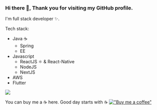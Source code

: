 ### Hi there 👋, Thank you for visiting my GitHub profile.

I'm full stack developer ✨.

Tech stack:

- Java ☕
  - Spring
  - EE
- Javascript
  - ReactJS ⚛️ & React-Native
  - NodeJS
  - NextJS
- AWS
- Flutter

<!--
**bayaraajr/bayaraajr** is a ✨ _special_ ✨ repository because its `README.md` (this file) appears on your GitHub profile.

Here are some ideas to get you started:

- 🔭 I’m currently working on ...
- 🌱 I’m currently learning ...
- 👯 I’m looking to collaborate on ...
- 🤔 I’m looking for help with ...
- 💬 Ask me about ...
- 📫 How to reach me: ...
- 😄 Pronouns: ...
- ⚡ Fun fact: ...
-->

![](https://komarev.com/ghpvc/?username=bayaraajr&color=green)

You can buy me a ☕ here. Good day starts with ☕
[!["Buy me a coffee"](https://www.buymeacoffee.com/assets/img/custom_images/orange_img.png)](https://www.buymeacoffee.com/CRkVXa8)
